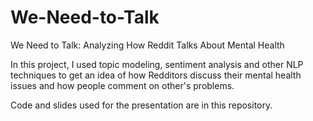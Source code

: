 # We-Need-to-Talk
We Need to Talk: Analyzing How Reddit Talks About Mental Health

In this project, I used topic modeling, sentiment analysis and other NLP techniques to get an idea of how Redditors discuss their mental health issues and how people comment on other's problems.

Code and slides used for the presentation are in this repository.
